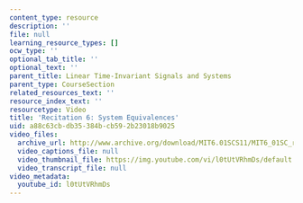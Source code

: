 ```yaml
---
content_type: resource
description: ''
file: null
learning_resource_types: []
ocw_type: ''
optional_tab_title: ''
optional_text: ''
parent_title: Linear Time-Invariant Signals and Systems
parent_type: CourseSection
related_resources_text: ''
resource_index_text: ''
resourcetype: Video
title: 'Recitation 6: System Equivalences'
uid: a88c63cb-db35-384b-cb59-2b23018b9025
video_files:
  archive_url: http://www.archive.org/download/MIT6.01SCS11/MIT6_01SC_rec6_300k.mp4
  video_captions_file: null
  video_thumbnail_file: https://img.youtube.com/vi/l0tUtVRhmDs/default.jpg
  video_transcript_file: null
video_metadata:
  youtube_id: l0tUtVRhmDs
---
```

